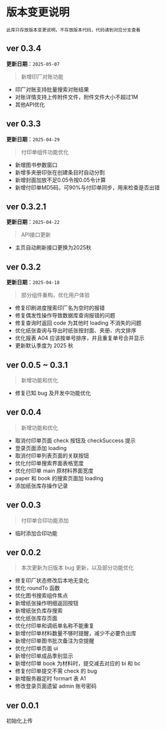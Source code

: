 # 版本变更说明

`此库只存放版本变更说明，不存放版本代码，代码请到对应分支查看`

## ver 0.3.4

**更新日期**：`2025-05-07`

> 新增印厂对账功能

- 印厂对账支持批量搜索对账结果
- 对账详情支持上传附件文件，附件文件大小不超过1M
- 其他API优化

## ver 0.3.3

**更新日期**：`2025-04-29`

> 付印单组件功能优化

- 新增图书参数窗口
- 新增多夹册印张在创建条目时自动分割
- 新增封面加放不足0.05令按0.05令计算
- 新增付印单MD5码，可90%与付印单同步，用来检查是否出错

## ver 0.3.2.1

**更新日期**：`2025-04-22`

> API接口更新

- 主页自动刷新接口更换为2025秋

## ver 0.3.2

**更新日期**：`2025-04-18`

> 部分组件重构，优化用户体验

- 修复印刷进度搜索印厂名为空时的报错
- 修复偶发性操作导致数据库查询报错的问题
- 修复查询时返回 code 为其他时 loading 不消失的问题
- 优化纸张查询与导出时纸张按封面、夹册、内文排序
- 优化报表 A04 应该按单号排序，并且重复单号合并显示
- 更新默认季度为 2025 秋

## ver 0.0.5 ~ 0.3.1

> 新增功能和优化

- 修复已知 bug 及开发中功能优化

## ver 0.0.4

> 新增功能和优化

- 取消付印单页面 check 按钮及 checkSuccess 提示
- 登录页面添加 loading
- 取消付印单列表页面的关联按钮
- 优化付印单搜索界面表格宽度
- 优化付印单 main 原材料界面宽度
- paper 和 book 的搜索页面加 loading
- 添加纸张库存操作记录

## ver 0.0.3

> 付印单合印功能添加

- 临时添加合印功能

## ver 0.0.2

> 本次更新为旧版本 bug 更新，以及部分功能优化

- 修复印厂状态修改后本地无变化
- 优化 roundTo 函数
- 优化图书搜索组件焦点
- 新增纸张操作明细返回按钮
- 新增纸张负库存搜索
- 优化纸张库存页面
- 优化付印单和调纸单名称不能重复
- 新增付印单材料数量不够时提醒，减少不必要负出库
- 新增付印单图书批次备注为空提醒
- 优化付印单页面 ui
- 新增付印单成品季别显示
- 新增付印单 book 为材料时，提交减去对应的 bi 和 bc
- 修复付印单提交不需 check 的 bug
- 新增服务器定时 formart 表 A1
- 修改登录页面遗留 admin 账号密码

## ver 0.0.1

初始化上传
